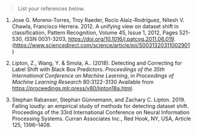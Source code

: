 > List your references below.

1. Jose G. Moreno-Torres, Troy Raeder, Rocío Alaiz-Rodríguez, Nitesh V. Chawla, Francisco Herrera. 2012.
   A unifying view on dataset shift in classification,
   Pattern Recognition,
   Volume 45, Issue 1,
   2012,
   Pages 521-530,
   ISSN 0031-3203,
   https://doi.org/10.1016/j.patcog.2011.06.019.
   (https://www.sciencedirect.com/science/article/pii/S0031320311002901)
   
2. Lipton, Z., Wang, Y. &amp; Smola, A.. (2018). Detecting and Correcting for Label Shift with Black Box Predictors. <i>
   Proceedings of the 35th International Conference on Machine Learning</i>, in <i>Proceedings of Machine Learning
   Research</i> 80:3122-3130 Available from https://proceedings.mlr.press/v80/lipton18a.html.

3. Stephan Rabanser, Stephan Günnemann, and Zachary C. Lipton. 2019. Failing loudly: an empirical study of methods for
   detecting dataset shift. Proceedings of the 33rd International Conference on Neural Information Processing Systems.
   Curran Associates Inc., Red Hook, NY, USA, Article 125, 1396–1408.

